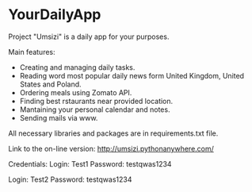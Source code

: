 # YourDailyApp

Project "Umsizi" is a daily app for your purposes.

Main features:
- Creating and managing daily tasks.
- Reading word most popular daily news form United Kingdom, United States and Poland.
- Ordering meals using Zomato API.
- Finding best rstaurants near provided location.
- Mantaining your personal calendar and notes.
- Sending mails via www.


All necessary libraries and packages are in requirements.txt file.


Link to the on-line version: 
  http://umsizi.pythonanywhere.com/

Credentials:
  Login: Test1
  Password: testqwas1234
  
  Login: Test2
  Password: testqwas1234
